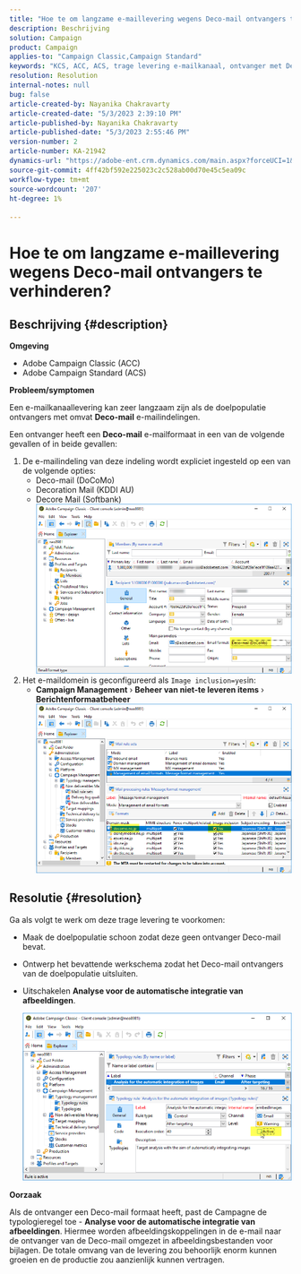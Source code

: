 ```yaml
---
title: "Hoe te om langzame e-maillevering wegens Deco-mail ontvangers te verhinderen?"
description: Beschrijving
solution: Campaign
product: Campaign
applies-to: "Campaign Classic,Campaign Standard"
keywords: "KCS, ACC, ACS, trage levering e-mailkanaal, ontvanger met Deco-mail formaat, Prestaties, Productie"
resolution: Resolution
internal-notes: null
bug: false
article-created-by: Nayanika Chakravarty
article-created-date: "5/3/2023 2:39:10 PM"
article-published-by: Nayanika Chakravarty
article-published-date: "5/3/2023 2:55:46 PM"
version-number: 2
article-number: KA-21942
dynamics-url: "https://adobe-ent.crm.dynamics.com/main.aspx?forceUCI=1&pagetype=entityrecord&etn=knowledgearticle&id=707ebc3c-c0e9-ed11-a7c6-6045bd006b25"
source-git-commit: 4ff42bf592e225023c2c528ab00d70e45c5ea09c
workflow-type: tm+mt
source-wordcount: '207'
ht-degree: 1%

---
```


# Hoe te om langzame e-maillevering wegens Deco-mail ontvangers te verhinderen?

## Beschrijving {#description}


<b>Omgeving</b>

- Adobe Campaign Classic (ACC)
- Adobe Campaign Standard (ACS)


<b>Probleem/symptomen</b>

Een e-mailkanaallevering kan zeer langzaam zijn als de doelpopulatie ontvangers met omvat <b>Deco-mail</b> e-mailindelingen.

Een ontvanger heeft een <b>Deco-mail</b> e-mailformaat in een van de volgende gevallen of in beide gevallen:

1. De e-mailindeling van deze indeling wordt expliciet ingesteld op een van de volgende opties:
   - Deco-mail (DoCoMo)
   - Decoration Mail (KDDI AU)
   - Decore Mail (Softbank)         ![](assets/___727ebc3c-c0e9-ed11-a7c6-6045bd006b25___.png)
2. Het e-maildomein is geconfigureerd als `Image inclusion=yes`in:
   - <b>Campaign Management</b> › <b>Beheer van niet-te leveren items</b> › <b>Berichtenformaatbeheer</b>        ![](assets/___c4d8b442-c0e9-ed11-a7c6-6045bd006b25___.png)



## Resolutie {#resolution}


Ga als volgt te werk om deze trage levering te voorkomen:

- Maak de doelpopulatie schoon zodat deze geen ontvanger Deco-mail bevat.
- Ontwerp het bevattende werkschema zodat het Deco-mail ontvangers van de doelpopulatie uitsluiten.
- Uitschakelen <b>Analyse voor de automatische integratie van afbeeldingen</b>.


   ![](assets/6f31278e-55e4-ed11-a7c7-6045bd006b4b.png)


<b>Oorzaak</b>

Als de ontvanger een Deco-mail formaat heeft, past de Campagne de typologieregel toe - <b>Analyse voor de automatische integratie van afbeeldingen</b>. Hiermee worden afbeeldingskoppelingen in de e-mail naar de ontvanger van de Deco-mail omgezet in afbeeldingsbestanden voor bijlagen. De totale omvang van de levering zou behoorlijk enorm kunnen groeien en de productie zou aanzienlijk kunnen vertragen.

